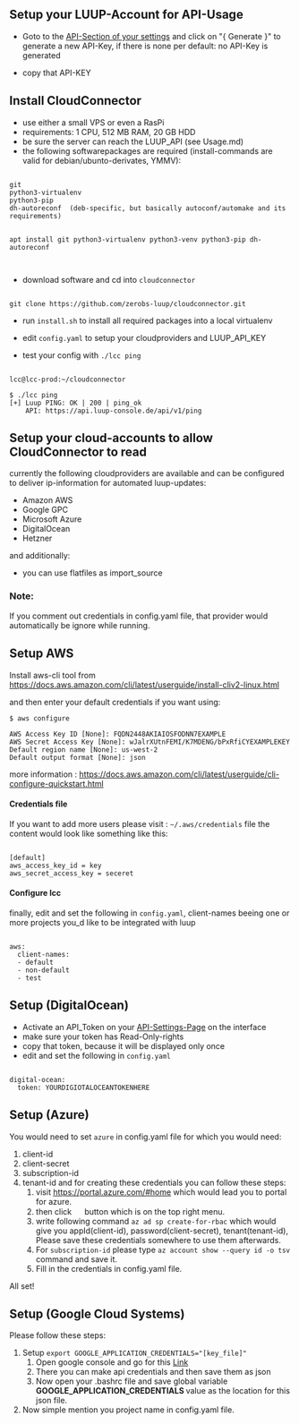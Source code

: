 
## Setup your LUUP-Account for API-Usage


- Goto to the [API-Section of your settings](https://luup-console.de/settings#api_key)
and click on "{ Generate }" to generate a new API-Key, if there is none per default:
no API-Key is generated

- copy that API-KEY 


## Install CloudConnector

- use either a small VPS or even a RasPi
- requirements: 1 CPU, 512 MB RAM, 20 GB HDD
- be sure the server can reach the LUUP_API (see Usage.md)
- the following softwarepackages are required (install-commands
are valid for debian/ubunto-derivates, YMMV):

~~~

git
python3-virtualenv
python3-pip
dh-autoreconf  (deb-specific, but basically autoconf/automake and its requirements)


apt install git python3-virtualenv python3-venv python3-pip dh-autoreconf



~~~

- download software and cd into `cloudconnector`

~~~

git clone https://github.com/zerobs-luup/cloudconnector.git

~~~

- run `install.sh` to install all required packages into a local virtualenv

- edit `config.yaml` to setup your cloudproviders and LUUP_API_KEY

- test your config with `./lcc ping`

~~~

lcc@lcc-prod:~/cloudconnector

$ ./lcc ping
[+] Luup PING: OK | 200 | ping_ok 
    API: https://api.luup-console.de/api/v1/ping

~~~

## Setup your cloud-accounts to allow CloudConnector to read 

currently the following cloudproviders are available
and can be configured to deliver ip-information for
automated luup-updates:

- Amazon AWS
- Google GPC
- Microsoft Azure
- DigitalOcean
- Hetzner

and additionally:

- you can use flatfiles as import_source


### Note:

If you comment out credentials in config.yaml file, that provider would automatically be ignore while running.


## Setup AWS


Install aws-cli tool from https://docs.aws.amazon.com/cli/latest/userguide/install-cliv2-linux.html

and then enter your default credentials if you want using:

````
$ aws configure

AWS Access Key ID [None]: FQDN2448AKIAIOSFODNN7EXAMPLE
AWS Secret Access Key [None]: wJalrXUtnFEMI/K7MDENG/bPxRfiCYEXAMPLEKEY
Default region name [None]: us-west-2
Default output format [None]: json

````

more information : https://docs.aws.amazon.com/cli/latest/userguide/cli-configure-quickstart.html


#### Credentials file

If you want to add more users please visit : ```~/.aws/credentials``` file
the content would look like something like this:

````

[default]
aws_access_key_id = key
aws_secret_access_key = seceret

````

#### Configure lcc


finally, edit and set the following in `config.yaml`, client-names
beeing one or more projects you_d like to be integrated with luup

~~~

aws:
  client-names:
  - default
  - non-default
  - test

~~~




## Setup (DigitalOcean)

- Activate an API_Token on your [API-Settings-Page](https://cloud.digitalocean.com/account/api/)
on the interface
- make sure your token has Read-Only-rights
- copy that token, because it will be displayed only once
- edit and set the following in `config.yaml`

~~~

digital-ocean:
  token: YOURDIGIOTALOCEANTOKENHERE

~~~


## Setup (Azure)

You would need to set ``azure`` in config.yaml file for which you would need:
 1. client-id 
 2. client-secret
 3. subscription-id
 4. tenant-id
 and for creating these credentials you can follow these steps:
    1. visit https://portal.azure.com/#home which would lead you to portal for azure.
    2. then click <img src="https://encrypted-tbn0.gstatic.com/images?q=tbn:ANd9GcQDYyJYPqlR0gMnWHi3n6YE5LnXoNfKvSN85g&usqp=CAU" width="15" height="15" /> button which is on the top right menu.
    3. write following command ```az ad sp create-for-rbac``` which would give you appId(client-id), password(client-secret), tenant(tenant-id),<br/>Please save these credentials somewhere to use them afterwards.
    4. For ``` subscription-id ``` please type ``` az account show --query id -o tsv ``` command and save it.
    5. Fill in the credentials in config.yaml file.
   
All set!



## Setup (Google Cloud Systems)

Please follow these steps:
1. Setup ```` export GOOGLE_APPLICATION_CREDENTIALS="[key_file]" ````
   1. Open google console and go for this <a href="https://console.cloud.google.com/apis/credentials"> Link</a>
   2. There you can make api credentials and then save them as json
   3. Now open your .bashrc file and save global variable <b> GOOGLE_APPLICATION_CREDENTIALS </b> value as the location for this json file.
2. Now simple mention you project name in config.yaml file.   
